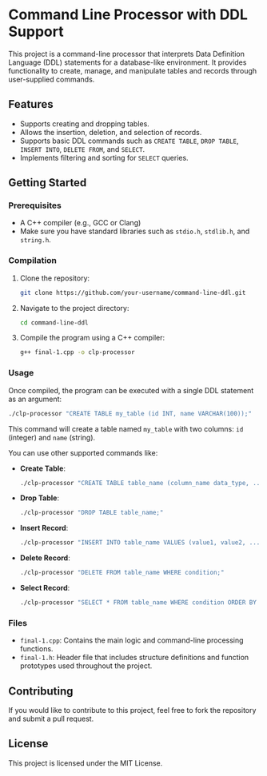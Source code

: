
# Command Line Processor with DDL Support

This project is a command-line processor that interprets Data Definition Language (DDL) statements for a database-like environment. It provides functionality to create, manage, and manipulate tables and records through user-supplied commands.

## Features

- Supports creating and dropping tables.
- Allows the insertion, deletion, and selection of records.
- Supports basic DDL commands such as `CREATE TABLE`, `DROP TABLE`, `INSERT INTO`, `DELETE FROM`, and `SELECT`.
- Implements filtering and sorting for `SELECT` queries.

## Getting Started

### Prerequisites

- A C++ compiler (e.g., GCC or Clang)
- Make sure you have standard libraries such as `stdio.h`, `stdlib.h`, and `string.h`.

### Compilation

1. Clone the repository:
   ```bash
   git clone https://github.com/your-username/command-line-ddl.git
   ```
2. Navigate to the project directory:
   ```bash
   cd command-line-ddl
   ```
3. Compile the program using a C++ compiler:
   ```bash
   g++ final-1.cpp -o clp-processor
   ```

### Usage

Once compiled, the program can be executed with a single DDL statement as an argument:

```bash
./clp-processor "CREATE TABLE my_table (id INT, name VARCHAR(100));"
```

This command will create a table named `my_table` with two columns: `id` (integer) and `name` (string).

You can use other supported commands like:

- **Create Table**:
  ```bash
  ./clp-processor "CREATE TABLE table_name (column_name data_type, ...);"
  ```

- **Drop Table**:
  ```bash
  ./clp-processor "DROP TABLE table_name;"
  ```

- **Insert Record**:
  ```bash
  ./clp-processor "INSERT INTO table_name VALUES (value1, value2, ...);"
  ```

- **Delete Record**:
  ```bash
  ./clp-processor "DELETE FROM table_name WHERE condition;"
  ```

- **Select Record**:
  ```bash
  ./clp-processor "SELECT * FROM table_name WHERE condition ORDER BY column_name;"
  ```

### Files

- `final-1.cpp`: Contains the main logic and command-line processing functions.
- `final-1.h`: Header file that includes structure definitions and function prototypes used throughout the project.

## Contributing

If you would like to contribute to this project, feel free to fork the repository and submit a pull request.

## License

This project is licensed under the MIT License.
